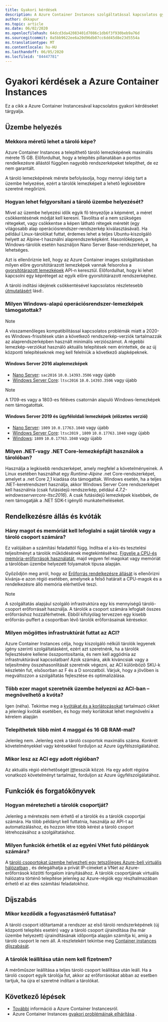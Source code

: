 ```yaml
---
title: Gyakori kérdések
description: A Azure Container Instances szolgáltatással kapcsolatos gyakori kérdésekre adott válaszok
author: dkkapur
ms.topic: article
ms.date: 06/02/2020
ms.openlocfilehash: 64dcd3da42083401d7086c1db6f3f930beb9a76d
ms.sourcegitcommit: 0a5bb9622ee6a20d96db07cc6dd45d8e23d5554a
ms.translationtype: MT
ms.contentlocale: hu-HU
ms.lasthandoff: 06/05/2020
ms.locfileid: "84447781"
---
```

# <a name="frequently-asked-questions-about-azure-container-instances"></a>Gyakori kérdések a Azure Container Instances

Ez a cikk a Azure Container Instancesával kapcsolatos gyakori kérdéseket tárgyalja.

## <a name="deployment"></a>Üzembe helyezés

### <a name="how-large-can-my-container-image-be"></a>Mekkora méretű lehet a tároló képe?

Azure Container Instances a telepíthető tároló lemezképének maximális mérete 15 GB. Előfordulhat, hogy a telepítés pillanatában a pontos rendelkezésre állástól függően nagyobb rendszerképeket telepíthet, de ez nem garantált.

A tároló lemezképének mérete befolyásolja, hogy mennyi ideig tart a üzembe helyezése, ezért a tárolók lemezképeit a lehető legkisebbre szeretné megőrizni.

### <a name="how-can-i-speed-up-the-deployment-of-my-container"></a>Hogyan lehet felgyorsítani a tároló üzembe helyezését?

Mivel az üzembe helyezési idők egyik fő tényezője a képméret, a méret csökkentésének módját kell keresni. Távolítsa el a nem szükséges rétegeket, vagy csökkentse a képen látható rétegek méretét (egy világosabb alap operációsrendszer-rendszerkép kiválasztásával). Ha például Linux-tárolókat futtat, érdemes lehet a teljes Ubuntu-kiszolgáló helyett az Alpine-t használni alaprendszerképként. Hasonlóképpen, a Windows-tárolók esetén használjon Nano Server Base-rendszerképet, ha lehetséges. 

Azt is ellenőriznie kell, hogy az Azure Container images szolgáltatásban milyen előre gyorsítótárazott lemezképek vannak felsorolva a [gyorsítótárazott lemezképek](/rest/api/container-instances/listcachedimages) API-n keresztül. Előfordulhat, hogy ki lehet kapcsolni egy képréteget az egyik előre gyorsítótárazott rendszerképhez. 

A tároló indítási idejének csökkentésével kapcsolatos részletesebb [útmutatásért](container-instances-troubleshooting.md#container-takes-a-long-time-to-start) lásd:.

### <a name="what-windows-base-os-images-are-supported"></a>Milyen Windows-alapú operációsrendszer-lemezképek támogatottak?

> [!NOTE]
> A visszamenőleges kompatibilitással kapcsolatos problémák miatt a 2020-es Windows-frissítések után a következő rendszerkép-verziók tartalmazzák az alaprendszerképben használt minimális verziószámot. A régebbi lemezkép-verziókat használó aktuális telepítések nem érintettek, de az új központi telepítéseknek meg kell felelniük a következő alapképeknek. 

#### <a name="windows-server-2016-base-images"></a>Windows Server 2016 alaplemezképek

* [Nano Server](https://hub.docker.com/_/microsoft-windows-nanoserver): `sac2016` `10.0.14393.3506` vagy újabb
* [Windows Server Core](https://hub.docker.com/_/microsoft-windows-servercore): `ltsc2016` `10.0.14393.3506` vagy újabb

> [!NOTE]
> A 1709-es vagy a 1803-es féléves csatornán alapuló Windows-lemezképek nem támogatottak.

#### <a name="windows-server-2019-and-client-base-images-preview"></a>Windows Server 2019 és ügyféloldali lemezképek (előzetes verzió)

* [Nano Server](https://hub.docker.com/_/microsoft-windows-nanoserver): `1809` `10.0.17763.1040` vagy újabb
* [Windows Server Core](https://hub.docker.com/_/microsoft-windows-servercore): `ltsc2019` , `1809` `10.0.17763.1040` vagy újabb
* [Windows](https://hub.docker.com/_/microsoft-windows): `1809` `10.0.17763.1040` vagy újabb

### <a name="what-net-or-net-core-image-layer-should-i-use-in-my-container"></a>Milyen .NET-vagy .NET Core-lemezképfájlt használok a tárolóban? 

Használja a legkisebb rendszerképet, amely megfelel a követelményeinek. A Linux esetében használhat egy *Runtime-Alpine* .net Core-rendszerképet, amelyet a .net Core 2,1 kiadása óta támogattak. Windows esetén, ha a teljes .NET-keretrendszert használja, akkor Windows Server Core rendszerképet kell használnia (csak futásidejű rendszerkép, például *4.7.2-windowsservercore-ltsc2016*). A csak futásidejű lemezképek kisebbek, de nem támogatják a .NET SDK-t igénylő munkaterheléseket.

## <a name="availability-and-quotas"></a>Rendelkezésre állás és kvóták

### <a name="how-many-cores-and-memory-should-i-allocate-for-my-containers-or-the-container-group"></a>Hány magot és memóriát kell lefoglalni a saját tárolók vagy a tároló csoport számára?

Ez valójában a számítási feladattól függ. Indítsa el a kis-és tesztelési teljesítményt a tárolók működésének megtekintéséhez. [Figyelje a CPU-és memória-erőforrások használatát](container-instances-monitor.md), majd vegyen fel magokat vagy memóriát a tárolóban üzembe helyezett folyamatok típusa alapján.

Győződjön meg arról, hogy az [Erőforrás rendelkezésre állását](container-instances-region-availability.md#availability---general) is ellenőrizni kívánja-e azon régió esetében, amelynek a felső határait a CPU-magok és a rendelkezésre álló memória elérhetővé teszi. 

> [!NOTE]
> A szolgáltatás alapjául szolgáló infrastruktúra egy kis mennyiségű tároló-csoport erőforrásait használja. A tárolók a csoport számára lefoglalt összes erőforráshoz hozzáférhetnek. Ebből kifolyólag tervezzen egy kisebb erőforrás-puffert a csoportban lévő tárolók erőforrásainak kérésekor.

### <a name="what-underlying-infrastructure-does-aci-run-on"></a>Milyen mögöttes infrastruktúrát futtat az ACI?

Azure Container Instances célja, hogy kiszolgáló nélküli tárolók legyenek igény szerinti szolgáltatásként, ezért azt szeretnénk, ha a tárolók fejlesztésére kellene összpontosítania, és nem kell aggódnia az infrastruktúrával kapcsolatban! Azok számára, akik kíváncsiak vagy a teljesítmény összehasonlítását szeretnék végezni, az ACI különböző SKU-k készletén fut, elsősorban az F és a D sorozatból. Várjuk, hogy a jövőben is megváltozzon a szolgáltatás fejlesztése és optimalizálása. 

### <a name="i-want-to-deploy-thousand-of-cores-on-aci---can-i-get-my-quota-increased"></a>Több ezer magot szeretnék üzembe helyezni az ACI-ban – megnövelhető a kvóta?
 
Igen (néha). Tekintse meg a [kvótákat és a korlátozásokat](container-instances-quotas.md) tartalmazó cikket a jelenlegi kvóták esetében, és hogy mely korlátokat lehet megnövelni a kérelem alapján

### <a name="can-i-deploy-with-more-than-4-cores-and-16-gb-of-ram"></a>Telepíthetek több mint 4 maggal és 16 GB RAM-mal?

Jelenleg nem. Jelenleg ezek a tároló csoportok maximális száma. Konkrét követelményekkel vagy kérésekkel forduljon az Azure ügyfélszolgálatához. 

### <a name="when-will-aci-be-in-a-specific-region"></a>Mikor lesz az ACI egy adott régióban?

Az aktuális régió elérhetőségét [itt](container-instances-region-availability.md#availability---general)tesszük közzé. Ha egy adott régióra vonatkozó követelményt tartalmaz, forduljon az Azure ügyfélszolgálatához.

## <a name="features-and-scenarios"></a>Funkciók és forgatókönyvek

### <a name="how-do-i-scale-a-container-group"></a>Hogyan méretezheti a tárolók csoportját?

Jelenleg a méretezés nem érhető el a tárolók és a tárolók csoportjai számára. Ha több példányt kell futtatnia, használja az API-t az automatizáláshoz, és hozzon létre több kérést a tároló csoport létrehozásához a szolgáltatáshoz. 

### <a name="what-features-are-available-to-instances-running-in-a-custom-vnet"></a>Milyen funkciók érhetők el az egyéni VNet futó példányok számára?

A [tároló csoportokat üzembe helyezheti egy tetszőleges Azure-beli virtuális hálózatban](container-instances-vnet.md) , és delegálhatja a privát IP-címeket a VNet az Azure-erőforrások közötti forgalom irányításához. A tárolók csoportjának virtuális hálózatra történő telepítése jelenleg az Azure-régiók egy részhalmazában érhető el az éles számítási feladatokhoz.

## <a name="pricing"></a>Díjszabás

### <a name="when-does-the-meter-start-running"></a>Mikor kezdődik a fogyasztásmérő futtatása?

A tároló csoport időtartamát a rendszer az első tároló rendszerképének (új központi telepítés esetén) vagy a tároló csoport újraindítása (ha már üzembe helyezett) újraindításának időpontja alapján számítja ki, amíg a tároló csoport le nem áll. A részletekért tekintse meg [Container instances díjszabását](https://azure.microsoft.com/pricing/details/container-instances/).

### <a name="do-i-stop-being-charged-when-my-containers-are-stopped"></a>A tárolók leállítása után nem kell fizetnem?

A mérőműszer leállítása a teljes tároló csoport leállítása után leáll. Ha a tároló csoport egyik tárolója fut, akkor az erőforrásokat abban az esetben tartjuk, ha újra el szeretné indítani a tárolókat. 

## <a name="next-steps"></a>Következő lépések

* [További](container-instances-overview.md) információ a Azure Container Instancesról.
* Azure Container Instances [gyakori problémáinak elhárítása](container-instances-troubleshooting.md) .
